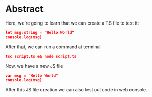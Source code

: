 # Abstract

Here, we're going to learn that we can create a TS file to test it:

```json
let msg:string = "Hello World"
console.log(msg)
```

After that, we can run a command at terminal 

```json
tsc script.ts && node script.ts
```
Now, we have a new JS file

```json
var msg = "Hello World"
console.log(msg)
```

After this JS file creation we can also test out code in web console.